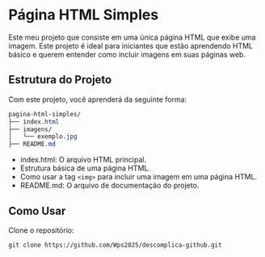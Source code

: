 # Página HTML Simples

Este meu projeto que consiste em uma única página HTML que exibe uma imagem. Este projeto é ideal para iniciantes que estão aprendendo HTML básico e querem entender como incluir imagens em suas páginas web.

## Estrutura do Projeto
Com este projeto, você aprenderá da seguinte forma:
```css
pagina-html-simples/
├── index.html
├── imagens/
│   └── exemplo.jpg
├── README.md
```
* index.html: O arquivo HTML principal.
* Estrutura básica de uma página HTML.
* Como usar a tag `<img>` para incluir uma imagem em uma página HTML.
* README.md: O arquivo de documentação do projeto.

## Como Usar
Clone o repositório:
```shell
git clone https://github.com/Wps2025/descomplica-github.git
```
